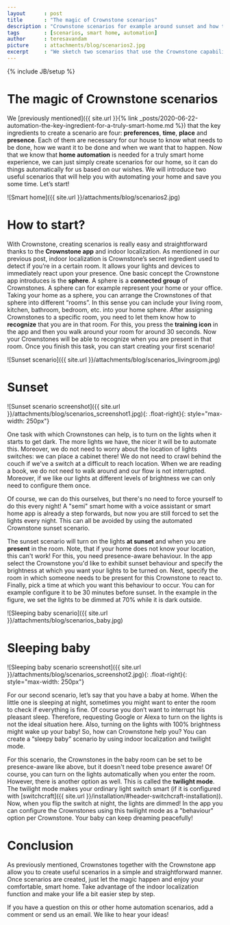 ```yaml
---
layout      : post
title       : "The magic of Crownstone scenarios"
description : "Crownstone scenarios for example around sunset and how to configure those so that they are automated"
tags        : [scenarios, smart home, automation]
author      : teresavandam
picture     : attachments/blog/scenarios2.jpg
excerpt     : "We sketch two scenarios that use the Crownstone capabilities around sunset and at night. The first scenario uses indoor localization. The second scenario makes your switch smarter at night."
---
```

{% include JB/setup %}

# The magic of Crownstone scenarios

We [previously mentioned]({{ site.url }}{% link _posts/2020-06-22-automation-the-key-ingredient-for-a-truly-smart-home.md %})
that the key ingredients to create a scenario are four: **preferences**, **time**, **place** and 
**presence**. Each of them are necessary for our house to know what needs to be done, how we want it to be done and when we want that to happen. Now that we know that **home automation** is needed for a truly smart home experience, we can just simply create scenarios for our home, so it can do things automatically for us based on our wishes. We will introduce two useful scenarios that will help you with automating your home and save you some time. Let’s start!

![Smart home]({{ site.url }}/attachments/blog/scenarios2.jpg)

# How to start?

With Crownstone, creating scenarios is really easy and straightforward thanks to the **Crownstone app** and indoor localization. As mentioned in our previous post, indoor localization is Crownstone’s secret ingredient used to detect if you’re in a certain room. It allows your lights and devices to immediately react upon your presence. One basic concept the Crownstone app introduces is the **sphere**. A sphere is a **connected group** of Crownstones. 
A sphere can for example represent your home or your office. Taking your home as a sphere, you can arrange the Crownstones of that sphere into different “rooms”. In this sense you can include your living room, kitchen, bathroom, bedroom, etc. into your home sphere.
After assigning Crownstones to a specific room, you need to let them know how to **recognize** that you are in that room. For this, you press the **training icon** in the app and then you walk around your room for around 30 seconds. Now your Crownstones will be able to recognize when you are present in that room. Once you finish this task, you can start creating your first scenario!

![Sunset scenario]({{ site.url }}/attachments/blog/scenarios_livingroom.jpg)

# Sunset

![Sunset scenario screenshot]({{ site.url }}/attachments/blog/scenarios_screenshot1.jpg){: .float-right}{: style="max-width: 250px"}

One task with which Crownstones can help, is to turn on the lights when it starts to get dark. 
The more lights we have, the nicer it will be to automate this. Moreover, we do not need to worry about the location of lights switches: we can place a cabinet there! We do not need to crawl behind the couch if we've a switch at a difficult to reach location. When we are reading a book, we do not need to walk around and our flow is not interrupted. Moreover, if we like our lights at different levels of brightness we can only need to configure them once.

Of course, we can do this ourselves, but there's no need to force yourself to do this every night! A "semi" smart home with a voice assistant or smart home app is already a step forwards, but now you are still forced to set the lights every night. This can all be avoided by using the automated Crownstone sunset scenario.

The sunset scenario will turn on the lights **at sunset** and when you are **present** in the room. Note, that if your home does not know your location, this can't work! For this, you need presence-aware behaviour.
In the app select the Crownstone you'd like to exhibit sunset behaviour and specify the brightness at which you want your lights to be turned on. Next, specify the room in which someone needs to be present for this Crownstone to react to. Finally, pick a time at which you want this behaviour to occur. You can for example configure it to be 30 minutes before sunset. In the example in the figure, we set the lights to be dimmed at 70% while it is dark outside.

![Sleeping baby scenario]({{ site.url }}/attachments/blog/scenarios_baby.jpg)

# Sleeping baby

![Sleeping baby scenario screenshot]({{ site.url }}/attachments/blog/scenarios_screenshot2.jpg){: .float-right}{: style="max-width: 250px"}

For our second scenario, let’s say that you have a baby at home. When the little one is sleeping at night, sometimes you might want to enter the room to check if everything is fine. Of course you don’t want to interrupt his pleasant sleep. Therefore, requesting Google or Alexa to turn on the lights is not the ideal situation here. Also, turning on the lights with 100% brightness might wake up your baby! So, how can Crownstone help you? You can create a “sleepy baby” scenario by using indoor localization and twilight mode.

For this scenario, the Crownstones in the baby room can be set to be presence-aware like above, but it doesn't need tobe presence aware! Of course, you can turn on the lights automatically when you enter the room. However, there is another option as well. This is called the **twilight mode**. The twilight mode makes your ordinary light switch smart (if it is configured with 
[switchcraft]({{ site.url }}/installation/#header-switchcraft-installation)). Now, when you flip the switch at night, the lights are dimmed! In the app you can configure the Crownstones using this twilight mode as a "behaviour" option per Crownstone. 
Your baby can keep dreaming peacefully!

# Conclusion

As previously mentioned, Crownstones together with the Crownstone app allow you to create useful scenarios in a simple and straightforward manner. Once scenarios are created, just let the magic happen and enjoy your comfortable, smart home. Take advantage of the indoor localization function and make your life a bit easier step by step. 

If you have a question on this or other home automation scenarios, add a comment or send us an email. We like to hear your ideas!
